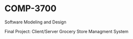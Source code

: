 # COMP-3700

Software Modeling and Design

Final Project: Client/Server Grocery Store Managment System 
